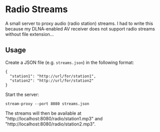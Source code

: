 # Radio Streams

A small server to proxy audio (radio station) streams. I had to write this
because my DLNA-enabled AV receiver does not support radio streams without
file extension...

## Usage
Create a JSON file (e.g. `streams.json`) in the following format:

```
{
  "station1": "http://url/for/station1",
  "station2": "http://url/for/station2"
}
```

Start the server:

```
stream-proxy --port 8080 streams.json
```

The streams will then be available at "http://localhost:8080/radio/station1.mp3"
and "http://localhost:8080/radio/station2.mp3".

